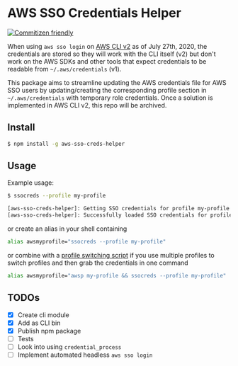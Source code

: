 # AWS SSO Credentials Helper

[![Commitizen friendly](https://img.shields.io/badge/commitizen-friendly-brightgreen.svg)](http://commitizen.github.io/cz-cli/)

When using `aws sso login` on [AWS CLI v2](https://aws.amazon.com/blogs/developer/aws-cli-v2-is-now-generally-available/)
as of July 27th, 2020, the credentials are stored so they will work with the CLI
itself (v2) but don't work on the AWS SDKs and other tools that expect credentials
to be readable from `~/.aws/credentials` (v1).

This package aims to streamline updating the AWS credentials file for AWS SSO users by
updating/creating the corresponding profile section in `~/.aws/credentials` with
temporary role credentials. Once a solution is implemented in AWS CLI v2, this
repo will be archived.

## Install

```sh
$ npm install -g aws-sso-creds-helper
```

## Usage

Example usage:

```sh
$ ssocreds --profile my-profile

[aws-sso-creds-helper]: Getting SSO credentials for profile my-profile
[aws-sso-creds-helper]: Successfully loaded SSO credentials for profile my-profile
```

or create an alias in your shell containing

```sh
alias awsmyprofile="ssocreds --profile my-profile"
```

or combine with a [profile switching script](https://github.com/antonbabenko/awsp)
if you use multiple profiles to switch profiles and then grab the credentials in one command

```sh
alias awsmyprofile="awsp my-profile && ssocreds --profile my-profile"
```

## TODOs

- [x] Create cli module
- [x] Add as CLI bin
- [x] Publish npm package
- [ ] Tests
- [ ] Look into using `credential_process`
- [ ] Implement automated headless `aws sso login`
